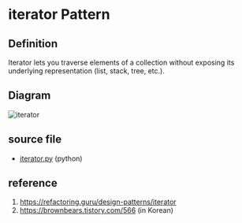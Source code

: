 # iterator Pattern

## Definition
Iterator lets you traverse elements of a collection without exposing its underlying representation (list, stack, tree, etc.).

## Diagram
![iterator](http://www.plantuml.com/plantuml/proxy?cache=no&src=https://raw.githubusercontent.com/spa46/design_patterns/master/behavioral/iterator/class_diagram.uml)

## source file
- [iterator.py](iterator.py) (python)

## reference
1. https://refactoring.guru/design-patterns/iterator
2. https://brownbears.tistory.com/566 (in Korean)
